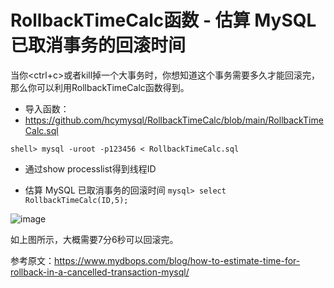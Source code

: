 # RollbackTimeCalc函数 - 估算 MySQL 已取消事务的回滚时间

当你<ctrl+c>或者kill掉一个大事务时，你想知道这个事务需要多久才能回滚完，那么你可以利用RollbackTimeCalc函数得到。

- 导入函数：
- https://github.com/hcymysql/RollbackTimeCalc/blob/main/RollbackTimeCalc.sql

```shell> mysql -uroot -p123456 < RollbackTimeCalc.sql```

- 通过show processlist得到线程ID
  
- 估算 MySQL 已取消事务的回滚时间
```mysql> select RollbackTimeCalc(ID,5);```

![image](https://github.com/hcymysql/RollbackTimeCalc/assets/19261879/d2c1f59f-a03c-48f1-81fe-2343943c3334)

如上图所示，大概需要7分6秒可以回滚完。

参考原文：https://www.mydbops.com/blog/how-to-estimate-time-for-rollback-in-a-cancelled-transaction-mysql/
